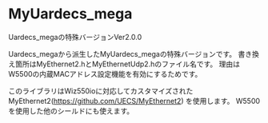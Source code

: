 # MyUardecs_mega
Uardecs_megaの特殊バージョンVer2.0.0

Uardecs_megaから派生したMyUardecs_megaの特殊バージョンです。
書き換え箇所はMyEthernet2.hとMyEthernetUdp2.hのファイル名です。
理由はW5500の内蔵MACアドレス設定機能を有効にするためです。
    
このライブラリはWiz550ioに対応してカスタマイズされたMyEthernet2(https://github.com/UECS/MyEthernet2) を使用します。
W5500を使用した他のシールドにも使えます。 
